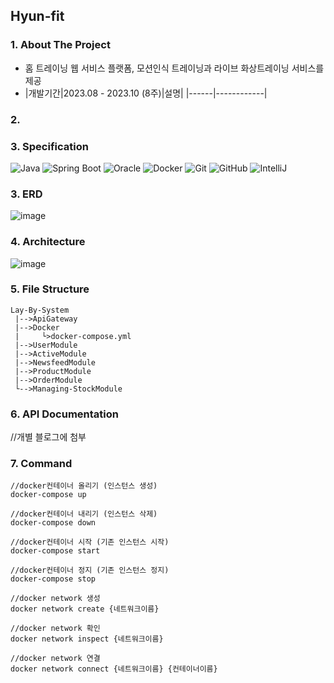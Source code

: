 ## Hyun-fit

### 1. About The Project
  - 홈 트레이닝 웹 서비스 플랫폼, 모션인식 트레이닝과 라이브 화상트레이닝 서비스를 제공
  - |개발기간|2023.08 - 2023.10 (8주)|설명|
|------|------------|

### 2. 

### 3. Specification
![Java](https://img.shields.io/badge/Java-9932cc?style=for-the-badge&logo=java&logoColor=white&labelColor=gray&label=17)
![Spring Boot](https://img.shields.io/badge/-SpringBoot-6DB33F?style=for-the-badge&logo=springboot&logoColor=white&labelColor=gray&label=3.2.2)
![Oracle](https://img.shields.io/badge/Oracle-DC382D?style=for-the-badge&logo=mysql&logoColor=white)
![Docker](https://img.shields.io/badge/Docker-2496ED?style=for-the-badge&logo=docker&logoColor=white)
![Git](https://img.shields.io/badge/-Git-F05032?style=for-the-badge&logo=git&logoColor=white)
![GitHub](https://img.shields.io/badge/GitHub-e9967a?style=for-the-badge&logo=github&logoColor=white)
![IntelliJ](https://img.shields.io/badge/IntelliJ-6a5acd?style=for-the-badge&logo=intellij-idea&logoColor=white)
### 3. ERD
![image](https://github.com/YIJIHO/Proj_Msa-Construct/assets/127674150/ae33948c-8950-4174-875b-02e04b67b24f)

### 4. Architecture
![image](https://github.com/YIJIHO/Proj_Msa-Construct/assets/127674150/eaf468f9-a593-43db-985d-109241775949)
### 5. File Structure
```plaintext
Lay-By-System
 |-->ApiGateway
 |-->Docker
 |     └>docker-compose.yml
 |-->UserModule
 |-->ActiveModule
 |-->NewsfeedModule
 |-->ProductModule
 |-->OrderModule
 └-->Managing-StockModule
```
### 6. API Documentation
//개별 블로그에 첨부

### 7. Command
```plaintext
//docker컨테이너 올리기 (인스턴스 생성) 
docker-compose up

//docker컨테이너 내리기 (인스턴스 삭제)
docker-compose down

//docker컨테이너 시작 (기존 인스턴스 시작)
docker-compose start

//docker컨테이너 정지 (기존 인스턴스 정지)
docker-compose stop

//docker network 생성
docker network create {네트워크이름}

//docker network 확인
docker network inspect {네트워크이름}

//docker network 연결
docker network connect {네트워크이름} {컨테이너이름}
```
